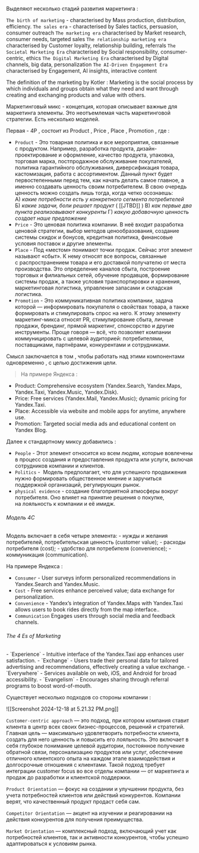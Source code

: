 Выделяют несколько стадий развития маркетинга : 

`The birth of marketing` - characterised by Mass production, distribution, efficiency.
`The sales era` - characterised by Sales tactics, persuasion, consumer outreach
`The marketing era` characterised by Market research, consumer needs, targeted sales
`The relationship marketing era` characterised by Customer loyalty, relationship building, referrals
`The Societal Marketing Era` characterised by Social responsibility, consumer- centric, ethics
`The Digital Marketing Era` characterised by Digital channels, big data, personalization
`The AI-Driven Engagement Era` characterised by Engagement, AI insights, interactive content

The definition of the marketing by Kotler : Marketing is the social process by which individuals and groups obtain what they need and want through creating and exchanging products and value with others.

Маркетинговый микс - концепция, которая описывает важные для маркетинга элементы. Это неотъемлемая часть маркетинговой стратегии. Есть несколько моделей. 

Первая - 4P , состоит из Product , Price , Place , Promotion , где : 
- `Product` - Это товарная политика и все мероприятия, связанные с продуктом. Например, разработка продукта, дизайн-проектирование и оформление, качество продукта, упаковка, торговая марка, постпродажное обслуживание покупателей, политика гарантийного обслуживания, диверсификация товара, кастомизация, работа с ассортиментом. Данный пункт будет первостепенными перед тем, как начать делать самое главное, а именно создавать ценность своим потребителем. В свою очередь ценность можно создать лишь тогда, когда четко осознаешь:
	A) _какие потребности есть у конкретного сегмента потребителей_ 
	Б) _какие задачи, боли решает продукт_ ( [[JTBD]] ) 
	В) _как первые два пункта реализовывают конкуренты_
	Г) _какую добавочную ценность создает наше предложение_
- `Price` - Это ценовая политика компании. В неё входит разработка ценовой стратегии, выбор методов ценообразования, создание системы скидок и бонусов, кредитная политика, финансовые условия поставок и другие элементы.
- `Place` - Под «местом» понимают точки продаж. Сейчас этот элемент называют «сбыт». К нему относят все вопросы, связанные с распространением товара и его доставкой получателю от места производства. Это определение каналов сбыта, построение торговых и филиальных сетей, обучение продавцов, формирование системы продаж, а также условия транспортировки и хранения, маркетинговая логистика, управление запасами и складская логистика.
- `Promotion` - Это коммуникативная политика компании, задача которой — информировать покупателя о свойствах товара, а также формировать и стимулировать спрос на него. К этому элементу маркетинг-микса относят PR, стимулирование сбыта, личные продажи, брендинг, прямой маркетинг, спонсорство и другие инструменты. Проще говоря — всё, что позволяет компании коммуницировать с целевой аудиторией: потребителями, поставщиками, партнёрами, конкурентами и сотрудниками.

Смысл заключается в том , чтобы работать над этими компонентами одновременно , с целью достижения цели. 

> На примере Яндекса :
- Product: Comprehensive ecosystem (Yandex.Search, Yandex.Maps, Yandex.Taxi,  Yandex.Music, Yandex.Disk).
- Price: Free services (Yandex.Mail, Yandex.Music); dynamic pricing for Yandex.Taxi.
- Place: Accessible via website and mobile apps for anytime, anywhere use.
- Promotion: Targeted social media ads and educational content on Yandex Blog.


Далее к стандартному миксу добавились : 
- `People` - Этот элемент относится ко всем людям, которые вовлечены в процесс создания и предоставления продукта или услуги, включая сотрудников компании и клиентов.
- `Politics` -  Модель предполагает, что для успешного продвижения нужно формировать общественное мнение и заручиться поддержкой организаций, регулирующих рынок.
- `physical evidence` - создание благоприятной атмосферы вокруг потребителя. Оно влияет на принятие решения о покупке, на лояльность к компании и её имидж.

<h6>Модель 4C</h6>
Модель включает в себя четыре элемента:
- нужды и желания потребителей, потребительская ценность (customer value);
- расходы потребителя (cost);
- удобство для потребителя (convenience);
- коммуникация (communication).

На примере Яндекса : 
- `Consumer` -  User surveys inform personalized recommendations in Yandex.Search and Yandex.Music.
- `Cost` -  Free services enhance perceived value; data exchange for personalization.
- `Convenience` -  Yandex’s integration of Yandex.Maps with Yandex.Taxi allows users to book rides directly from the map interface..
- `Communication`  Engages users through social media and feedback channels.

<h6>The 4 Es of Marketing</h6>
- `Experience` -  Intuitive interface of the Yandex.Taxi app enhances user satisfaction.
- `Exchange` -  Users trade their personal data for tailored advertising and recommendations,
effectively creating a value exchange.
- `Everywhere` -  Services available on web, iOS, and Android for broad accessibility.
- `Evangelism` -  Encourages sharing through referral programs to boost word-of-mouth.


Существует несколько подходов со стороны компании : 

![[Screenshot 2024-12-18 at 5.21.32 PM.png]]

`Customer-centric approach`  — это подход, при котором компания ставит клиента в центр всех своих бизнес-процессов, решений и стратегий. Главная цель — максимально удовлетворить потребности клиента, создать для него ценность и повысить его лояльность. Это включает в себя глубокое понимание целевой аудитории, постоянное получение обратной связи, персонализацию продуктов или услуг, обеспечение отличного клиентского опыта на каждом этапе взаимодействия и долгосрочные отношения с клиентами. Такой подход требует интеграции customer focus во все отделы компании — от маркетинга и продаж до разработки и клиентской поддержки.

`Product Orientation`  — фокус на создании и улучшении продукта, без учета потребностей клиентов или действий конкурентов. Компании верят, что качественный продукт продаст себя сам.

`Competitor Orientation`  — акцент на изучении и реагировании на действия конкурентов для получения преимущества.

`Market Orientation`  — комплексный подход, включающий учет как потребностей клиентов, так и активности конкурентов, чтобы успешно адаптироваться к условиям рынка.

